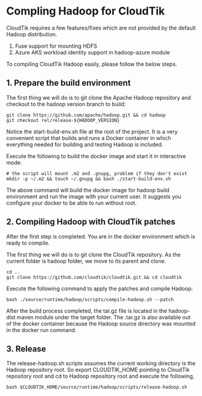 # Compling Hadoop for CloudTik
CloudTik requires a few features/fixes which are not provided
by the default Hadoop distribution.
1. Fuse support for mounting HDFS
2. Azure AKS workload identity support in hadoop-azure module

To compiling CloudTik Hadoop easily, please follow the below steps.

## 1. Prepare the build environment
The first thing we will do is to git clone the Apache Hadoop repository
and checkout to the hadoop version branch to build:
```
git clone https://github.com/apache/hadoop.git && cd hadoop
git checkout rel/release-${HADOOP_VERSION}
```
Notice the start-build-env.sh file at the root of the project.
It is a very convenient script that builds and runs a Docker container
in which everything needed for building and testing Hadoop is included.

Execute the following to build the docker image and start it in interactive mode.
```
# the script will mount .m2 and .gnupg, problem if they don't exist
mkdir -p ~/.m2 && touch ~/.gnupg && bash ./start-build-env.sh
```
The above command will build the docker image for hadoop build environment and
run the image with your current user. It suggests you configure your docker to
be able to run without root.

## 2. Compiling Hadoop with CloudTik patches
After the first step is completed. You are in the docker environment which is ready to compile.

The first thing we will do is to git clone the CloudTik repository.
As the current folder is hadoop folder, we move to its parent and clone.
```
cd ..
git clone https://github.com/cloudtik/cloudtik.git && cd cloudtik
```
Execute the following command to apply the patches and compile Hadoop:

```
bash ./source/runtime/hadoop/scripts/compile-hadoop.sh --patch
```
After the build process completed, the tar.gz file is located in the hadoop-dist maven module under the target folder.
The .tar.gz is also available out of the docker container
because the Hadoop source directory was mounted in the docker run command.

## 3. Release
The release-hadoop.sh scripts assumes the current working directory
is the Hadoop repository root. So export CLOUDTIK_HOME pointing to CloudTik
repository root and cd to Hadoop repository root and execute the following,

```
bash $CLOUDTIK_HOME/source/runtime/hadoop/scripts/release-hadoop.sh
```
